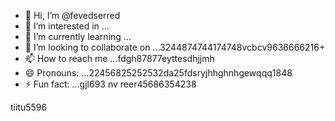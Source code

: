 - 👋 Hi, I’m @fevedserred
- 👀 I’m interested in ...
- 🌱 I’m currently learning ...
- 💞️ I’m looking to collaborate on ...3244874744174748vcbcv9636666216+
- 📫 How to reach me ...fdgh87877eyttesdhjjmh
- 😄 Pronouns: ...22456825252532da25fdsryjhhghnhgewqqq1848
- ⚡ Fun fact: ...gjl693
nv reer45686354238
<!---lk.256621drytgresdffwebfd453
fevedserred/fevedserred is a ✨ special ✨ reposisdftory because its `README.md` (this fi56le) appears on your GitHub profile.
You can click the Preview link to take a look at your changes.
--->tiitu5596
